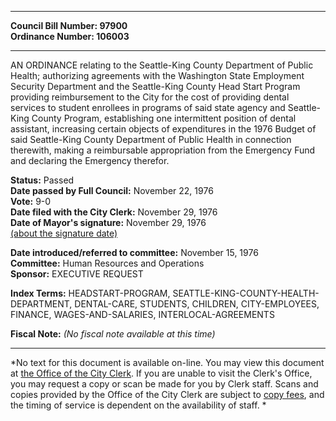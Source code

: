 * * * * *  
  
**Council Bill Number: [](#h0)[](#h2)97900**   
**Ordinance Number: 106003**  
  
* * * * *  
  
AN ORDINANCE relating to the Seattle-King County Department of Public Health; authorizing agreements with the Washington State Employment Security Department and the Seattle-King County Head Start Program providing reimbursement to the City for the cost of providing dental services to student enrollees in programs of said state agency and Seattle-King County Program, establishing one intermittent position of dental assistant, increasing certain objects of expenditures in the 1976 Budget of said Seattle-King County Department of Public Health in connection therewith, making a reimbursable appropriation from the Emergency Fund and declaring the Emergency therefor.  
  
**Status:** Passed   
**Date passed by Full Council:** November 22, 1976   
**Vote:** 9-0   
**Date filed with the City Clerk:** November 29, 1976   
**Date of Mayor's signature:** November 29, 1976   
[(about the signature date)](/~public/approvaldate.htm)   
  
  
**Date introduced/referred to committee:** November 15, 1976   
**Committee:** Human Resources and Operations   
**Sponsor:** EXECUTIVE REQUEST   
  
**Index Terms:** HEADSTART-PROGRAM, SEATTLE-KING-COUNTY-HEALTH-DEPARTMENT, DENTAL-CARE, STUDENTS, CHILDREN, CITY-EMPLOYEES, FINANCE, WAGES-AND-SALARIES, INTERLOCAL-AGREEMENTS  
  
**Fiscal Note:** *(No fiscal note available at this time)*  
  
* * * * *  
  
*No text for this document is available on-line. You may view this document at [the Office of the City Clerk](http://www.seattle.gov/leg/clerk/contactUs.htm). If you are unable to visit the Clerk's Office, you may request a copy or scan be made for you by Clerk staff. Scans and copies provided by the Office of the City Clerk are subject to [copy fees](http://clerk.seattle.gov/~public/clerkfees.htm), and the timing of service is dependent on the availability of staff. *  
  
  
